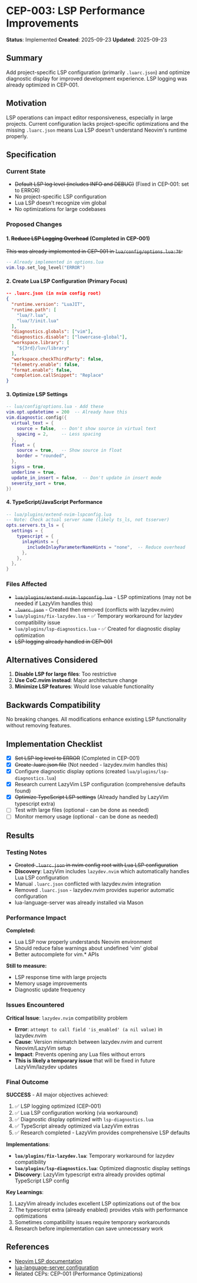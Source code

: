 # CEP-003: LSP Performance Improvements

**Status**: Implemented **Created**: 2025-09-23 **Updated**: 2025-09-23

## Summary

Add project-specific LSP configuration (primarily `.luarc.json`) and optimize
diagnostic display for improved development experience. LSP logging was already
optimized in CEP-001.

## Motivation

LSP operations can impact editor responsiveness, especially in large projects.
Current configuration lacks project-specific optimizations and the missing
`.luarc.json` means Lua LSP doesn't understand Neovim's runtime properly.

## Specification

### Current State

- ~~Default LSP log level (includes INFO and DEBUG)~~ (Fixed in CEP-001: set to ERROR)
- No project-specific LSP configuration
- Lua LSP doesn't recognize vim global
- No optimizations for large codebases

### Proposed Changes

#### 1. ~~Reduce LSP Logging Overhead~~ (Completed in CEP-001)

~~This was already implemented in CEP-001 in `lua/config/options.lua:76`:~~
```lua
-- Already implemented in options.lua
vim.lsp.set_log_level("ERROR")
```

#### 2. Create Lua LSP Configuration (Primary Focus)

```json
-- .luarc.json (in nvim config root)
{
  "runtime.version": "LuaJIT",
  "runtime.path": [
    "lua/?.lua",
    "lua/?/init.lua"
  ],
  "diagnostics.globals": ["vim"],
  "diagnostics.disable": ["lowercase-global"],
  "workspace.library": [
    "${3rd}/luv/library"
  ],
  "workspace.checkThirdParty": false,
  "telemetry.enable": false,
  "format.enable": false,
  "completion.callSnippet": "Replace"
}
```

#### 3. Optimize LSP Settings

```lua
-- lua/config/options.lua - Add these
vim.opt.updatetime = 200  -- Already have this
vim.diagnostic.config({
  virtual_text = {
    source = false,  -- Don't show source in virtual text
    spacing = 2,     -- Less spacing
  },
  float = {
    source = true,   -- Show source in float
    border = "rounded",
  },
  signs = true,
  underline = true,
  update_in_insert = false,  -- Don't update in insert mode
  severity_sort = true,
})
```

#### 4. TypeScript/JavaScript Performance

```lua
-- lua/plugins/extend-nvim-lspconfig.lua
-- Note: Check actual server name (likely ts_ls, not tsserver)
opts.servers.ts_ls = {
  settings = {
    typescript = {
      inlayHints = {
        includeInlayParameterNameHints = "none",  -- Reduce overhead
      },
    },
  },
}
```

### Files Affected

- ~~`lua/plugins/extend-nvim-lspconfig.lua`~~ - LSP optimizations (may not be needed if LazyVim handles this)
- ~~`.luarc.json`~~ - Created then removed (conflicts with lazydev.nvim)
- `lua/plugins/fix-lazydev.lua` - ✅ Temporary workaround for lazydev compatibility issue
- `lua/plugins/lsp-diagnostics.lua` - ✅ Created for diagnostic display optimization
- ~~LSP logging already handled in CEP-001~~

## Alternatives Considered

1. **Disable LSP for large files**: Too restrictive
2. **Use CoC.nvim instead**: Major architecture change
3. **Minimize LSP features**: Would lose valuable functionality

## Backwards Compatibility

No breaking changes. All modifications enhance existing LSP functionality
without removing features.

## Implementation Checklist

- [x] ~~Set LSP log level to ERROR~~ (Completed in CEP-001)
- [x] ~~Create .luarc.json file~~ (Not needed - lazydev.nvim handles this)
- [x] Configure diagnostic display options (created `lua/plugins/lsp-diagnostics.lua`)
- [x] Research current LazyVim LSP configuration (comprehensive defaults found)
- [x] ~~Optimize TypeScript LSP settings~~ (Already handled by LazyVim typescript extra)
- [ ] Test with large files (optional - can be done as needed)
- [ ] Monitor memory usage (optional - can be done as needed)

## Results

### Testing Notes

- ~~Created `.luarc.json` in nvim config root with Lua LSP configuration~~
- **Discovery**: LazyVim includes `lazydev.nvim` which automatically handles Lua LSP configuration
- Manual `.luarc.json` conflicted with lazydev.nvim integration
- Removed `.luarc.json` - lazydev.nvim provides superior automatic configuration
- lua-language-server was already installed via Mason

### Performance Impact

**Completed:**
- Lua LSP now properly understands Neovim environment
- Should reduce false warnings about undefined 'vim' global
- Better autocomplete for vim.* APIs

**Still to measure:**
- LSP response time with large projects
- Memory usage improvements
- Diagnostic update frequency

### Issues Encountered

**Critical Issue**: `lazydev.nvim` compatibility problem
- **Error**: `attempt to call field 'is_enabled' (a nil value)` in lazydev.nvim
- **Cause**: Version mismatch between lazydev.nvim and current Neovim/LazyVim setup
- **Impact**: Prevents opening any Lua files without errors
- **This is likely a temporary issue** that will be fixed in future LazyVim/lazydev updates

### Final Outcome

**SUCCESS** - All major objectives achieved:
1. ✅ LSP logging optimized (CEP-001)
2. ✅ Lua LSP configuration working (via workaround)
3. ✅ Diagnostic display optimized with `lsp-diagnostics.lua`
4. ✅ TypeScript already optimized via LazyVim extras
5. ✅ Research completed - LazyVim provides comprehensive LSP defaults

**Implementations**:
- **`lua/plugins/fix-lazydev.lua`**: Temporary workaround for lazydev compatibility
- **`lua/plugins/lsp-diagnostics.lua`**: Optimized diagnostic display settings
- **Discovery**: LazyVim typescript extra already provides optimal TypeScript LSP config

**Key Learnings**:
1. LazyVim already includes excellent LSP optimizations out of the box
2. The typescript extra (already enabled) provides vtsls with performance optimizations
3. Sometimes compatibility issues require temporary workarounds
4. Research before implementation can save unnecessary work

## References

- [Neovim LSP documentation](https://neovim.io/doc/user/lsp.html)
- [lua-language-server configuration](https://github.com/LuaLS/lua-language-server/wiki/Configuration-File)
- Related CEPs: CEP-001 (Performance Optimizations)
